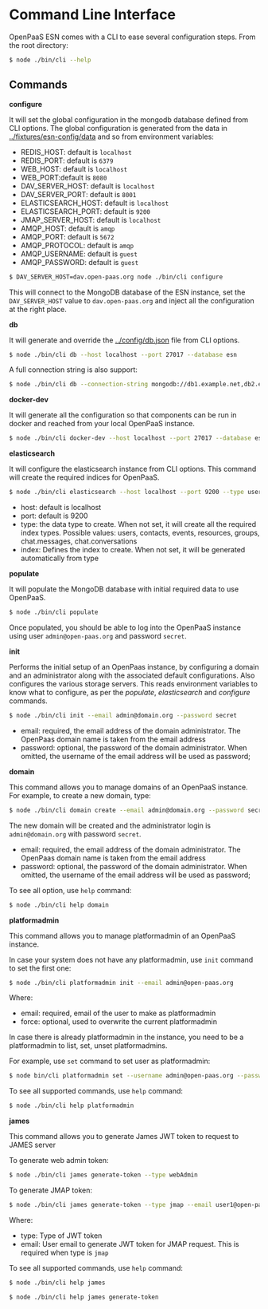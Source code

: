 # Command Line Interface

OpenPaaS ESN comes with a CLI to ease several configuration steps. From the root directory:

```bash
$ node ./bin/cli --help
```

## Commands

**configure**

It will set the global configuration in the mongodb database defined from CLI options.
The global configuration is generated from the data in [../fixtures/esn-config/data](../fixtures/esn-config/data) and so from environment variables:

- REDIS_HOST: default is `localhost`
- REDIS_PORT: default is `6379`
- WEB_HOST: default is `localhost`
- WEB_PORT:default is `8080`
- DAV_SERVER_HOST: default is `localhost`
- DAV_SERVER_PORT: default is `8001`
- ELASTICSEARCH_HOST: default is `localhost`
- ELASTICSEARCH_PORT: default is `9200`
- JMAP_SERVER_HOST: default is `localhost`
- AMQP_HOST: default is `amqp`
- AMQP_PORT: default is `5672`
- AMQP_PROTOCOL: default is `amqp`
- AMQP_USERNAME: default is `guest`
- AMQP_PASSWORD: default is `guest`

```bash
$ DAV_SERVER_HOST=dav.open-paas.org node ./bin/cli configure
```

This will connect to the MongoDB database of the ESN instance, set the `DAV_SERVER_HOST` value to `dav.open-paas.org` and inject all the configuration at the right place.

**db**

It will generate and override the [../config/db.json](../config/db.json) file from CLI options.

```bash
$ node ./bin/cli db --host localhost --port 27017 --database esn
```

A full connection string is also support:

```bash
$ node ./bin/cli db --connection-string mongodb://db1.example.net,db2.example.net:2500/?replicaSet=test
```

**docker-dev**

It will generate all the configuration so that components can be run in docker and reached from your local OpenPaaS instance.

```bash
$ node ./bin/cli docker-dev --host localhost --port 27017 --database esn
```

**elasticsearch**

It will configure the elasticsearch instance from CLI options. This command will create the required indices for OpenPaaS.

```bash
$ node ./bin/cli elasticsearch --host localhost --port 9200 --type users --index users.idx
```

- host: default is localhost
- port: default is 9200
- type: the data type to create. When not set, it will create all the required index types.
Possible values: users, contacts, events, resources, groups, chat.messages, chat.conversations
- index: Defines the index to create. When not set, it will be generated automatically from type

**populate**

It will populate the MongoDB database with initial required data to use OpenPaaS.

```bash
$ node ./bin/cli populate
```

Once populated, you should be able to log into the OpenPaaS instance using user `admin@open-paas.org` and password `secret`.

**init**

Performs the initial setup of an OpenPaas instance, by configuring a domain and an administrator
along with the associated default configurations. Also configures the various storage servers.
This reads environment variables to know what to configure, as per the *populate*, *elasticsearch* and *configure* commands.

```bash
$ node ./bin/cli init --email admin@domain.org --password secret
```

- email: required, the email address of the domain administrator. The OpenPaas domain name is taken from the email address
- password: optional, the password of the domain administrator. When omitted,
the username of the email address will be used as password;

**domain**

This command allows you to manage domains of an OpenPaaS instance. For example,
to create a new domain, type:

```bash
$ node ./bin/cli domain create --email admin@domain.org --password secret
```

The new domain will be created and the administrator login is `admin@domain.org`
with password `secret`.

- email: required, the email address of the domain administrator. The OpenPaas domain name is taken from the email address
- password: optional, the password of the domain administrator. When omitted,
the username of the email address will be used as password;

To see all option, use `help` command:

```bash
$ node ./bin/cli help domain
```

**platformadmin**

This command allows you to manage platformadmin of an OpenPaaS instance.

In case your system does not have any platformadmin, use `init` command to set
the first one:

```bash
$ node ./bin/cli platformadmin init --email admin@open-paas.org
```

Where:

- email: required, email of the user to make as platformadmin
- force: optional, used to overwrite the current platformadmin

In case there is already platformadmin in the instance, you need to be a platformadmin
to list, set, unset platformadmins.

For example, use `set` command to set user as platformadmin:

```bash
$ node bin/cli platformadmin set --username admin@open-paas.org --password secret  --email user1@open-paas.org
```

To see all supported commands, use `help` command:

```bash
$ node ./bin/cli help platformadmin
```

**james**

This command allows you to generate James JWT token to request to JAMES server

To generate web admin token:
```bash
$ node ./bin/cli james generate-token --type webAdmin
```

To generate JMAP token:
```bash
$ node ./bin/cli james generate-token --type jmap --email user1@open-paas.org
```

Where:
- type: Type of JWT token
- email: User email to generate JWT token for JMAP request. This is required when type is `jmap`

To see all supported commands, use `help` command:

```bash
$ node ./bin/cli help james

$ node ./bin/cli help james generate-token
```